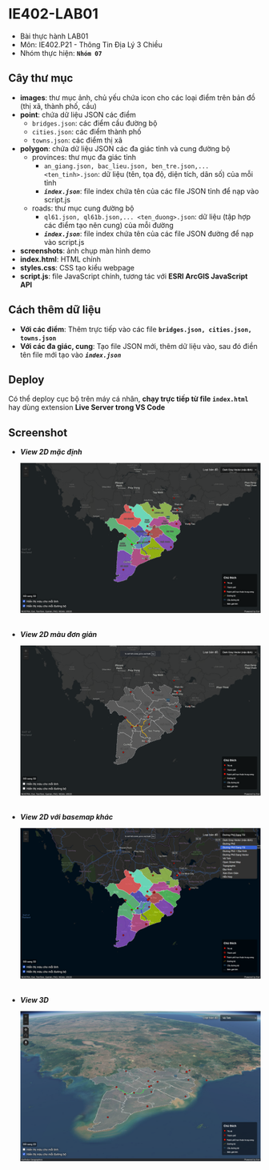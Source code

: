 # IE402-LAB01

- Bài thực hành LAB01  
- Môn: IE402.P21 - Thông Tin Địa Lý 3 Chiều  
- Nhóm thực hiện: **`Nhóm 07`**

## Cây thư mục

- **images**: thư mục ảnh, chủ yếu chứa icon cho các loại điểm trên bản đồ (thị xã, thành phố, cầu)
- **point**: chứa dữ liệu JSON các điểm
  - `bridges.json`: các điểm cầu đường bộ
  - `cities.json`: các điểm thành phố
  - `towns.json`: các điểm thị xã
- **polygon**: chứa dữ liệu JSON các đa giác tỉnh và cung đường bộ
  - provinces: thư mục đa giác tỉnh
    - `an_giang.json, bac_lieu.json, ben_tre.json,... <ten_tinh>.json`: dữ liệu (tên, tọa độ, diện tích, dân số) của mỗi tỉnh
    - **_`index.json`_**: file index chứa tên của các file JSON tỉnh để nạp vào script.js
  - roads: thư mục cung đường bộ
    - `ql61.json, ql61b.json,... <ten_duong>.json`: dữ liệu (tập hợp các điểm tạo nên cung) của mỗi đường
    - **_`index.json`_**: file index chứa tên của các file JSON đường để nạp vào script.js
- **screenshots**: ảnh chụp màn hình demo
- **index.html**: HTML chính
- **styles.css**: CSS tạo kiểu webpage
- **script.js**: file JavaScript chính, tương tác với **ESRI ArcGIS JavaScript API**

## Cách thêm dữ liệu

- **Với các điểm**: Thêm trực tiếp vào các file **`bridges.json, cities.json, towns.json`**
- **Với các đa giác, cung**: Tạo file JSON mới, thêm dữ liệu vào, sau đó điền tên file mới tạo vào **_`index.json`_**

## Deploy

Có thể deploy cục bộ trên máy cá nhân, **chạy trực tiếp từ file `index.html`** hay dùng extension **Live Server trong VS Code**

## Screenshot

- **_View 2D mặc định_**

  ![View 2D mặc định](/screenshots/2d_view.png "View 2D mặc định")
  &nbsp;
  &nbsp;
  &nbsp;

- **_View 2D màu đơn giản_**

  ![View 2D màu đơn giản](/screenshots/2d_view_simple_color.png "View 2D màu đơn giản")
  &nbsp;
  &nbsp;
  &nbsp;

- **_View 2D với basemap khác_**

  ![View 2D với basemap khác](/screenshots/2d_view_different_basemap.png "View 2D với basemap khác")
  &nbsp;
  &nbsp;
  &nbsp;

- **_View 3D_**

  ![View 3D](/screenshots/3d_view.png "View 3D")
